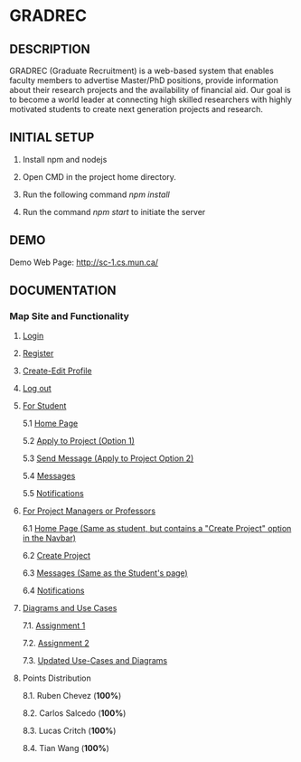 # GRADREC

## DESCRIPTION

GRADREC (Graduate Recruitment) is a web-based system that enables faculty members to advertise Master/PhD positions, provide information about their research projects and the availability of financial aid.  Our goal is to become a world leader at connecting high skilled researchers with highly motivated students to create next generation projects and research.

## INITIAL SETUP

1. Install npm and nodejs

2. Open CMD in the project home directory.

3. Run the following command _npm install_

4. Run the command _npm start_ to initiate the server

## DEMO

Demo Web Page: http://sc-1.cs.mun.ca/ 

## DOCUMENTATION

### Map Site and Functionality

1. [Login](SoftwareEngineering/login.md)
2. [Register](SoftwareEngineering/register.md)
3. [Create-Edit Profile](SoftwareEngineering/profile.md)
4. [Log out](SoftwareEngineering/logout.md)
5. [For Student](https://github.com/rubencg195/GRADREC)

   5.1 [Home Page](SoftwareEngineering/studentHomePage.md)
   
   5.2 [Apply to Project (Option 1)](SoftwareEngineering/applyStudent.md)
   
   5.3 [Send Message (Apply to Project Option 2)](SoftwareEngineering/sendMessage.md)
   
   5.4 [Messages](SoftwareEngineering/messages.md)
   
   5.5 [Notifications](SoftwareEngineering/notifications.md)
   
6. [For Project Managers or Professors](https://github.com/rubencg195/GRADREC)

   6.1 [Home Page (Same as student, but contains a "Create Project" option in the Navbar)](SoftwareEngineering/studentHomePage.md)

   6.2 [Create Project](SoftwareEngineering/createProject.md)

   6.3 [Messages (Same as the Student's page)](SoftwareEngineering/messages.md)

   6.4 [Notifications](SoftwareEngineering/notifications.md)
   
7. [Diagrams and Use Cases](https://github.com/rubencg195/GRADREC)

   7.1. [Assignment 1](SoftwareEngineering/Assignment_1_Group_1.pdf)
   
   7.2. [Assignment 2](SoftwareEngineering/Assignment_2_Group1.pdf)
   
   7.3. [Updated Use-Cases and Diagrams](SoftwareEngineering/UpdatedUseCases.pdf)

8. Points Distribution

   8.1. Ruben Chevez  (**100%**)
   
   8.2. Carlos Salcedo (**100%**)

   8.3. Lucas Critch (**100%**)

   8.4. Tian Wang (**100%**)